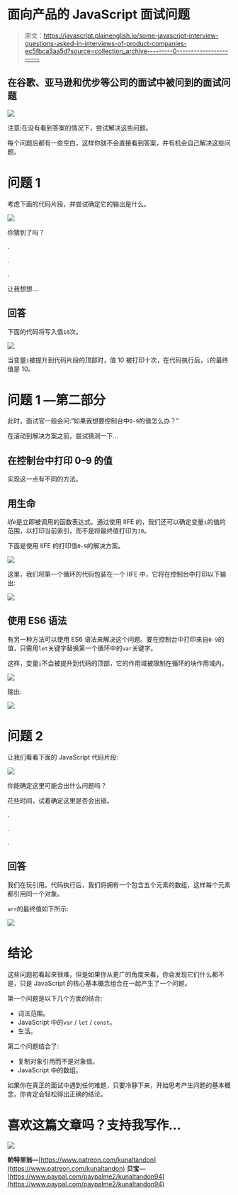 # 面向产品的 JavaScript 面试问题

> 原文：<https://javascript.plainenglish.io/some-javascript-interview-questions-asked-in-interviews-of-product-companies-ec5fbca3aa5d?source=collection_archive---------0----------------------->

## 在谷歌、亚马逊和优步等公司的面试中被问到的面试问题

![](img/4a9c28f56cca9dfa9021d7521e68ccbf.png)

注意:在没有看到答案的情况下，尝试解决这些问题。

每个问题后都有一些空白，这样你就不会直接看到答案，并有机会自己解决这些问题。

# 问题 1

考虑下面的代码片段，并尝试确定它的输出是什么。

![](img/01e257e0dd479c9114884b9df9a626ee.png)

你猜到了吗？

.

.

.

让我想想…

## 回答

下面的代码将写入值`10`次。

![](img/a649456380b05b47541f4123ec91593f.png)

当变量`i`被提升到代码片段的顶部时，值 10 被打印十次，在代码执行后，`i`的最终值是 10。

# 问题 1 —第二部分

此时，面试官一般会问:“如果我想要控制台中`0-9`的值怎么办？”

在滚动到解决方案之前，尝试猜测一下…

## 在控制台中打印 0–9 的值

实现这一点有不同的方法。

## 用生命

*life*是立即被调用的函数表达式。通过使用 IIFE 的，我们还可以确定变量`i`的值的范围，以打印当前索引，而不是将最终值打印为`10`。

下面是使用 IIFE 的打印值`0-9`的解决方案。

![](img/786b7cc96eb8f873c0622ef340c97991.png)

这里，我们将第一个循环的代码包装在一个 IIFE 中，它将在控制台中打印以下输出:

![](img/e393f717bfdd7ab1949a9e7c2c463362.png)

## 使用 ES6 语法

有另一种方法可以使用 ES6 语法来解决这个问题。要在控制台中打印来自`0-9`的值，只需用`let`关键字替换第一个循环中的`var`关键字。

这样，变量`i`不会被提升到代码的顶部，它的作用域被限制在循环的块作用域内。

![](img/a983d29c74c2b8559b3cb4bdb69af7aa.png)

输出:

![](img/3a434b7152f022ad599da69aa3e4eec6.png)

# 问题 2

让我们看看下面的 JavaScript 代码片段:

![](img/867150d15d740063328d160340676b1b.png)

你能确定这里可能会出什么问题吗？

花些时间，试着确定这里是否会出错。

.

.

.

## 回答

我们在玩引用。代码执行后，我们将拥有一个包含五个元素的数组，这样每个元素都引用同一个对象。

`arr`的最终值如下所示:

![](img/0d0adbfd7556b98effb9947fbb83dd31.png)

# 结论

这些问题初看起来很难，但是如果你从更广的角度来看，你会发现它们什么都不是，只是 JavaScript 的核心基本概念组合在一起产生了一个问题。

第一个问题是以下几个方面的结合:

*   词法范围。
*   JavaScript 中的`var` / `let` / `const`。
*   生活。

第二个问题结合了:

*   复制对象引用而不是对象值。
*   JavaScript 中的数组。

如果你在真正的面试中遇到任何难题，只要冷静下来，开始思考产生问题的基本概念，你肯定会轻松得出正确的结论。

# 喜欢这篇文章吗？支持我写作…

![](img/b16d6e9b3b0a2f1ad728bdf651771517.png)

**帕特里翁—**[https://www.patreon.com/kunaltandon](https://www.patreon.com/kunaltandon)
**贝宝—**[https://www.paypal.com/paypalme2/kunaltandon94](https://www.paypal.com/paypalme2/kunaltandon94)